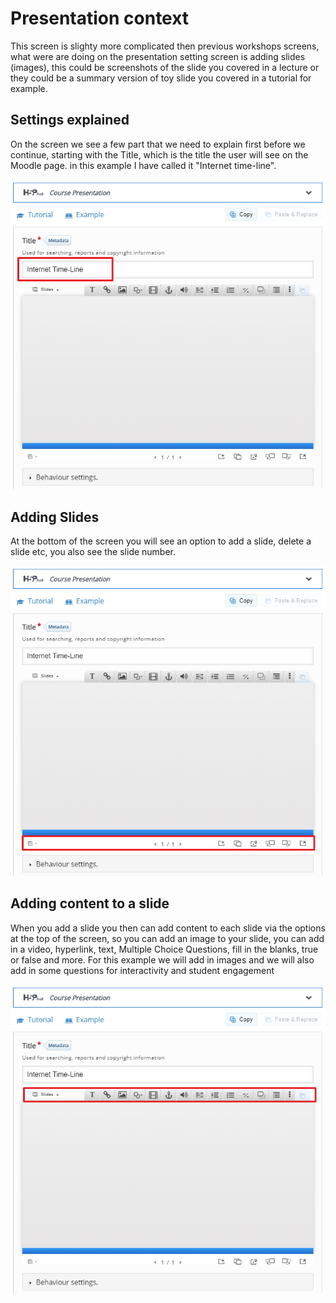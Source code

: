 # Presentation context

This screen is slighty more complicated then previous workshops screens, what were are doing on the presentation setting screen is adding slides (images), this could be screenshots of the slide you covered in a lecture or they could be a summary version of toy slide you covered in a tutorial for example.

## Settings explained

On the screen we see a few part that we need to explain first before we continue, starting with the Title, which is the title the user will see on the Moodle page. in this example I have called it "Internet time-line".

![](img/09.jpg)

## Adding Slides

At the bottom of the screen you will see an option to add a slide, delete a slide etc, you also see the slide number.

![](img/10.jpg)

##  Adding content to a slide

When you add a slide you then can add content to each slide via the options at the top of the screen, so you can add an image to your slide, you can add in a video, hyperlink, text, Multiple Choice Questions, fill in the blanks, true or false and more. For this example we will add in images and we will also add in some questions for interactivity and student engagement 

![](img/11.jpg)



